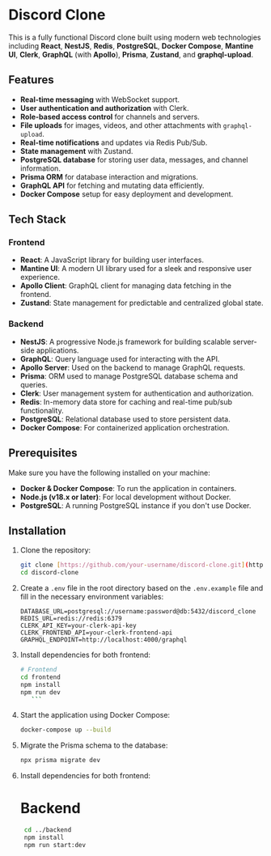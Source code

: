 # Discord Clone

This is a fully functional Discord clone built using modern web technologies including **React**, **NestJS**, **Redis**, **PostgreSQL**, **Docker Compose**, **Mantine UI**, **Clerk**, **GraphQL** (with **Apollo**), **Prisma**, **Zustand**, and **graphql-upload**.

## Features

- **Real-time messaging** with WebSocket support.
- **User authentication and authorization** with Clerk.
- **Role-based access control** for channels and servers.
- **File uploads** for images, videos, and other attachments with `graphql-upload`.
- **Real-time notifications** and updates via Redis Pub/Sub.
- **State management** with Zustand.
- **PostgreSQL database** for storing user data, messages, and channel information.
- **Prisma ORM** for database interaction and migrations.
- **GraphQL API** for fetching and mutating data efficiently.
- **Docker Compose** setup for easy deployment and development.

## Tech Stack

### Frontend
- **React**: A JavaScript library for building user interfaces.
- **Mantine UI**: A modern UI library used for a sleek and responsive user experience.
- **Apollo Client**: GraphQL client for managing data fetching in the frontend.
- **Zustand**: State management for predictable and centralized global state.

### Backend
- **NestJS**: A progressive Node.js framework for building scalable server-side applications.
- **GraphQL**: Query language used for interacting with the API.
- **Apollo Server**: Used on the backend to manage GraphQL requests.
- **Prisma**: ORM used to manage PostgreSQL database schema and queries.
- **Clerk**: User management system for authentication and authorization.
- **Redis**: In-memory data store for caching and real-time pub/sub functionality.
- **PostgreSQL**: Relational database used to store persistent data.
- **Docker Compose**: For containerized application orchestration.

## Prerequisites

Make sure you have the following installed on your machine:

- **Docker & Docker Compose**: To run the application in containers.
- **Node.js (v18.x or later)**: For local development without Docker.
- **PostgreSQL**: A running PostgreSQL instance if you don't use Docker.

## Installation

1. Clone the repository:

    ```bash
    git clone [https://github.com/your-username/discord-clone.git](https://github.com/amiraadev/Discord-Clone)
    cd discord-clone
    ```

2. Create a `.env` file in the root directory based on the `.env.example` file and fill in the necessary environment variables:

    ```
    DATABASE_URL=postgresql://username:password@db:5432/discord_clone
    REDIS_URL=redis://redis:6379
    CLERK_API_KEY=your-clerk-api-key
    CLERK_FRONTEND_API=your-clerk-frontend-api
    GRAPHQL_ENDPOINT=http://localhost:4000/graphql
    ```

3. Install dependencies for both frontend:

    ```bash
    # Frontend
    cd frontend
    npm install
    npm run dev
       ```

4. Start the application using Docker Compose:
    ```bash
    docker-compose up --build
    ```
5. Migrate the Prisma schema to the database:
      ```bash
   npx prisma migrate dev
    ```
6. Install dependencies for both frontend:
   
    # Backend
   ```bash
    cd ../backend
    npm install
    npm run start:dev
    ```



   
